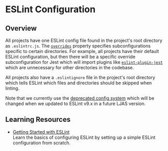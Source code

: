 # ESLint Configuration

## Overview

All projects have one ESLint config file found in the project's root directory as `.eslintrc.js`. The [`overrides`](https://eslint.org/docs/latest/use/configure/configuration-files-deprecated#how-do-overrides-work) property specifies subconfigurations specific to certain directories. For example, all projects have their default ESLint configuration, but then there will be a specific override subconfiguration for Jest which will import plugins like [`eslint-plugin-jest`](https://github.com/jest-community/eslint-plugin-jest) which are unnecessary for other directories in the codebase.

All projects also have a `.eslintignore` file in the project's root directory which tells ESLint which files and directories should be skipped when linting.

Note that we currently use the [deprecated config system](https://eslint.org/docs/latest/use/configure/configuration-files-deprecated) which will be changed when we updated to ESLint v9.x in a future LJAS version.

## Learning Resources

- [Getting Started with ESLint](https://eslint.org/docs/v8.x/use/getting-started)  
  Learn the basics of configuring ESLint by setting up a simple ESLint configuration from scratch.
